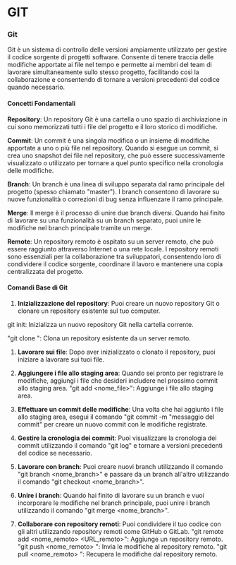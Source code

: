 # GIT 


### Git

Git è un sistema di controllo delle versioni ampiamente utilizzato per gestire il codice sorgente di progetti software. Consente di tenere traccia delle modifiche apportate ai file nel tempo e permette ai membri del team di lavorare simultaneamente sullo stesso progetto, facilitando così la collaborazione e consentendo di tornare a versioni precedenti del codice quando necessario.
#### Concetti Fondamentali
 **Repository**: Un repository Git è una cartella o uno spazio di archiviazione in cui sono memorizzati tutti i file del progetto e il loro storico di modifiche.

 **Commit**: Un commit è una singola modifica o un insieme di modifiche apportate a uno o più file nel repository. Quando si esegue un commit, si crea uno snapshot dei file nel repository, che può essere successivamente visualizzato o utilizzato per tornare a quel punto specifico nella cronologia delle modifiche.

  **Branch**: Un branch è una linea di sviluppo separata dal ramo principale del progetto (spesso chiamato "master"). I branch consentono di lavorare su nuove funzionalità o correzioni di bug senza influenzare il ramo principale.

  **Merge**: Il merge è il processo di unire due branch diversi. Quando hai finito di lavorare su una funzionalità su un branch separato, puoi unire le modifiche nel branch principale tramite un merge.

 **Remote**: Un repository remoto è ospitato su un server remoto, che può essere raggiunto attraverso Internet o una rete locale. I repository remoti sono essenziali per la collaborazione tra sviluppatori, consentendo loro di condividere il codice sorgente, coordinare il lavoro e mantenere una copia centralizzata del progetto.

#### Comandi Base di Git

1. **Inizializzazione del repository**: Puoi creare un nuovo repository Git o clonare un repository esistente sul tuo computer.
  
  git init: Inizializza un nuovo repository Git nella cartella corrente.
    
   "git clone <URL>": Clona un repository esistente da un server remoto.

1. **Lavorare sui file**: Dopo aver inizializzato o clonato il repository, puoi iniziare a lavorare sui tuoi file.

2. **Aggiungere i file allo staging area**: Quando sei pronto per registrare le modifiche, aggiungi i file che desideri includere nel prossimo commit allo staging area. 
   "git add <nome_file>": Aggiunge i file allo staging area.

1. **Effettuare un commit delle modifiche**: Una volta che hai aggiunto i file allo staging area, esegui il comando "git commit -m "messaggio del commit" per creare un nuovo commit con le modifiche registrate.

2. **Gestire la cronologia dei commit**: Puoi visualizzare la cronologia dei commit utilizzando il comando "git log" e tornare a versioni precedenti del codice se necessario.

3. **Lavorare con branch**: Puoi creare nuovi branch utilizzando il comando "git branch <nome_branch>" e passare da un branch all'altro utilizzando il comando "git checkout <nome_branch>".

4. **Unire i branch**: Quando hai finito di lavorare su un branch e vuoi incorporare le modifiche nel branch principale, puoi unire i branch utilizzando il comando "git merge <nome_branch>".

5. **Collaborare con repository remoti**: Puoi condividere il tuo codice con gli altri utilizzando repository remoti come GitHub o GitLab.
  "git remote add <nome_remoto> <URL_remoto>": Aggiunge un repository remoto.
  "git push <nome_remoto> <branch>": Invia le modifiche al repository remoto.
  "git pull <nome_remoto> <branch>": Recupera le modifiche dal repository remoto.